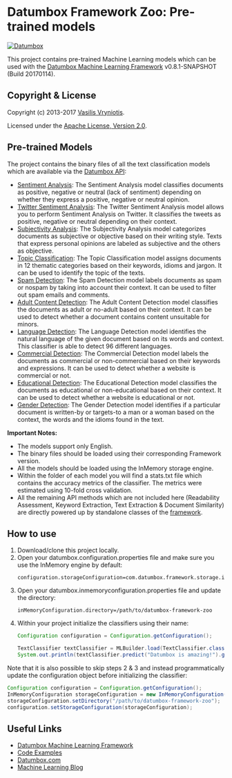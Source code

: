 Datumbox Framework Zoo: Pre-trained models
==========================================

[![Datumbox](http://www.datumbox.com/img/logo.png)](http://www.datumbox.com/)

This project contains pre-trained Machine Learning models which can be used with the [Datumbox Machine Learning Framework](https://github.com/datumbox/datumbox-framework/) v0.8.1-SNAPSHOT (Build 20170114).

Copyright & License
-------------------

Copyright (c) 2013-2017 [Vasilis Vryniotis](http://blog.datumbox.com/author/bbriniotis/). 

Licensed under the [Apache License, Version 2.0](./LICENSE).

Pre-trained Models
------------------

The project contains the binary files of all the text classification models which are available via the [Datumbox API](http://www.datumbox.com/machine-learning-api/):

- [Sentiment Analysis](./SentimentAnalysis): The Sentiment Analysis model classifies documents as positive, negative or neutral (lack of sentiment) depending on whether they express a positive, negative or neutral opinion.
- [Twitter Sentiment Analysis](./TwitterSentimentAnalysis): The Twitter Sentiment Analysis model allows you to perform Sentiment Analysis on Twitter. It classifies the tweets as positive, negative or neutral depending on their context.
- [Subjectivity Analysis](./SubjectivityAnalysis): The Subjectivity Analysis model categorizes documents as subjective or objective based on their writing style. Texts that express personal opinions are labeled as subjective and the others as objective.
- [Topic Classification](./TopicClassification): The Topic Classification model assigns documents in 12 thematic categories based on their keywords, idioms and jargon. It can be used to identify the topic of the texts.
- [Spam Detection](./SpamDetection): The Spam Detection model labels documents as spam or nospam by taking into account their context. It can be used to filter out spam emails and comments.
- [Adult Content Detection](./AdultContent): The Adult Content Detection model classifies the documents as adult or no-adult based on their context. It can be used to detect whether a document contains content unsuitable for minors.
- [Language Detection](./LanguageDetection): The Language Detection model identifies the natural language of the given document based on its words and context. This classifier is able to detect 96 different languages.
- [Commercial Detection](./CommercialDetection): The Commercial Detection model labels the documents as commercial or non-commercial based on their keywords and expressions. It can be used to detect whether a website is commercial or not.
- [Educational Detection](./EducationalDetection): The Educational Detection model classifies the documents as educational or non-educational based on their context. It can be used to detect whether a website is educational or not.
- [Gender Detection](./GenderDetection): The Gender Detection model identifies if a particular document is written-by or targets-to a man or a woman based on the context, the words and the idioms found in the text.

**Important Notes:**

- The models support only English.
- The binary files should be loaded using their corresponding Framework version.
- All the models should be loaded using the InMemory storage engine.
- Within the folder of each model you will find a stats.txt file which contains the accuracy metrics of the classifier. The metrics were estimated using 10-fold cross validation.
- All the remaining API methods which are not included here (Readability Assessment, Keyword Extraction, Text Extraction & Document Similarity) are directly powered up by standalone classes of the [framework](https://github.com/datumbox/datumbox-framework/).

How to use
----------

1. Download/clone this project locally. 
2. Open your datumbox.configuration.properties file and make sure you use the InMemory engine by default:
    ```
    configuration.storageConfiguration=com.datumbox.framework.storage.inmemory.InMemoryConfiguration
    ```
3. Open your datumbox.inmemoryconfiguration.properties file and update the directory:
    ```
    inMemoryConfiguration.directory=/path/to/datumbox-framework-zoo
    ```
4. Within your project initialize the classifiers using their name:
    ```java
    Configuration configuration = Configuration.getConfiguration();
    
    TextClassifier textClassifier = MLBuilder.load(TextClassifier.class, "SentimentAnalysis", configuration);
    System.out.println(textClassifier.predict("Datumbox is amazing!").getYPredicted());
    ```

Note that it is also possible to skip steps 2 & 3 and instead programmatically update the configuration object before initializing the classifier:

```java
Configuration configuration = Configuration.getConfiguration();
InMemoryConfiguration storageConfiguration = new InMemoryConfiguration();
storageConfiguration.setDirectory("/path/to/datumbox-framework-zoo");
configuration.setStorageConfiguration(storageConfiguration);
```

Useful Links
------------

- [Datumbox Machine Learning Framework](https://github.com/datumbox/datumbox-framework/)
- [Code Examples](https://github.com/datumbox/datumbox-framework-examples/)
- [Datumbox.com](http://www.datumbox.com/)
- [Machine Learning Blog](http://blog.datumbox.com/)

